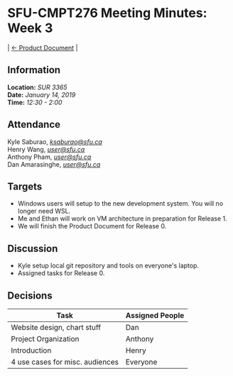 # SFU-CMPT276 Meeting Minutes: Week 3

| [<- Product Document](../Product-Document.md) |

## Information

**Location:** *SUR 3365*  
**Date:** *January 14, 2019*  
**Time:** *12:30 - 2:00*

## Attendance

Kyle Saburao, *ksaburao@sfu.ca*  
Henry Wang, *user@sfu.ca*  
Anthony Pham, *user@sfu.ca*  
Dan Amarasinghe, *user@sfu.ca*  

## Targets

- Windows users will setup to the new development system. You will no longer need WSL.
- Me and Ethan will work on VM architecture in preparation for Release 1.
- We will finish the Product Document for Release 0.

## Discussion

- Kyle setup local git repository and tools on everyone's laptop.
- Assigned tasks for Release 0.

## Decisions

|Task|Assigned People|
|----|---------------|
|Website design, chart stuff|Dan|
|Project Organization|Anthony|
|Introduction|Henry|
|4 use cases for misc. audiences|Everyone|
